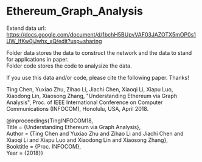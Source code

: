 # Ethereum_Graph_Analysis
Extend data url: https://docs.google.com/document/d/1bchH5BUpvVAF03JAZOTX5mOP0s1UW_lfKw0jJwhx_xQ/edit?usp=sharing

Folder data stores the data to construct the network and the data to stand for applications in paper.  
Folder code stores the code to analysize the data.  

If you use this data and/or code, please cite the following paper. Thanks!  

Ting Chen, Yuxiao Zhu, Zihao Li, Jiachi Chen, Xiaoqi Li, Xiapu Luo,  
Xiaodong Lin, Xiaosong Zhang, "Understanding Ethereum via Graph  
Analysis", Proc. of IEEE International Conference on Computer  
Communications (INFOCOM), Honolulu, USA, April 2018.  

@inproceedings{TingINFOCOM18,  
Title = {Understanding Ethereum via Graph Analysis},  
Author = {Ting Chen and Yuxiao Zhu and Zihao Li and Jiachi Chen and  
Xiaoqi Li and Xiapu Luo and Xiaodong Lin and Xiaosong Zhang},  
Booktitle = {Proc. INFOCOM},  
Year = {2018}}  
